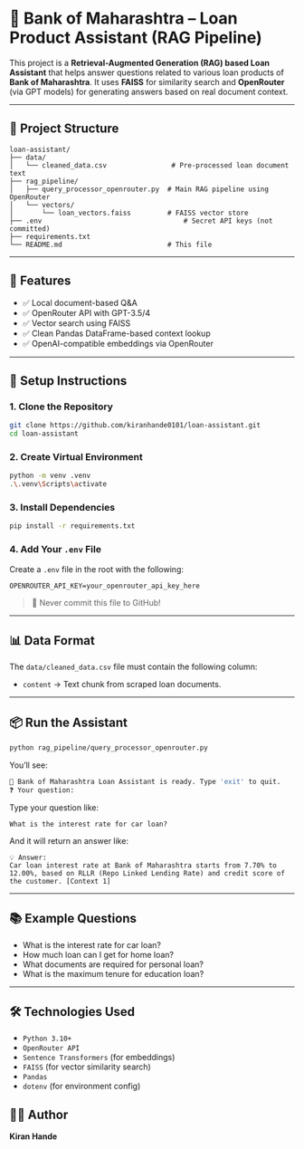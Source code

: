 # 🏦 Bank of Maharashtra – Loan Product Assistant (RAG Pipeline)

This project is a **Retrieval-Augmented Generation (RAG) based Loan Assistant** that helps answer questions related to various loan products of **Bank of Maharashtra**. It uses **FAISS** for similarity search and **OpenRouter** (via GPT models) for generating answers based on real document context.

---

## 📁 Project Structure

```
loan-assistant/
├── data/
│   └── cleaned_data.csv                # Pre-processed loan document text
├── rag_pipeline/
│   ├── query_processor_openrouter.py  # Main RAG pipeline using OpenRouter
│   └── vectors/
│       └── loan_vectors.faiss         # FAISS vector store
├── .env                                   # Secret API keys (not committed)
├── requirements.txt
└── README.md                          # This file
```

---

## 🚀 Features

* ✅ Local document-based Q\&A
* ✅ OpenRouter API with GPT-3.5/4
* ✅ Vector search using FAISS
* ✅ Clean Pandas DataFrame-based context lookup
* ✅ OpenAI-compatible embeddings via OpenRouter

---

## 🔧 Setup Instructions

### 1. Clone the Repository

```bash
git clone https://github.com/kiranhande0101/loan-assistant.git
cd loan-assistant
```

### 2. Create Virtual Environment

```bash
python -m venv .venv
.\.venv\Scripts\activate
```

### 3. Install Dependencies

```bash
pip install -r requirements.txt
```

### 4. Add Your `.env` File

Create a `.env` file in the root with the following:

```env
OPENROUTER_API_KEY=your_openrouter_api_key_here
```

> 🛑 Never commit this file to GitHub!

---

## 📊 Data Format

The `data/cleaned_data.csv` file must contain the following column:

* `content` → Text chunk from scraped loan documents.

---

## 📦 Run the Assistant

```bash
python rag_pipeline/query_processor_openrouter.py
```

You’ll see:

```bash
💬 Bank of Maharashtra Loan Assistant is ready. Type 'exit' to quit.
❓ Your question:
```

Type your question like:

```
What is the interest rate for car loan?
```

And it will return an answer like:

```
💡 Answer:
Car loan interest rate at Bank of Maharashtra starts from 7.70% to 12.00%, based on RLLR (Repo Linked Lending Rate) and credit score of the customer. [Context 1]
```

---

## 📚 Example Questions

* What is the interest rate for car loan?
* How much loan can I get for home loan?
* What documents are required for personal loan?
* What is the maximum tenure for education loan?

---

## 🛠️ Technologies Used

* `Python 3.10+`
* `OpenRouter API`
* `Sentence Transformers` (for embeddings)
* `FAISS` (for vector similarity search)
* `Pandas`
* `dotenv` (for environment config)


## 🙇‍♂️ Author

**Kiran Hande**

 
 

